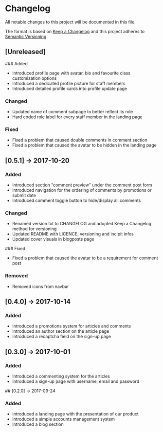 # Changelog

All notable changes to this project will be documented in this file.

The format is based on [Keep a Changelog](http://keepachangelog.com/en/1.0.0/)
and this project adheres to [Semantic Versioning](http://semver.org/spec/v2.0.0.html).


## [Unreleased]

### Added
- Introduced profile page with avatar, bio and favourite class customization options
- Introduced a dedicated profile picture for staff members
- Introduced detailed profile cards into profile update page

### Changed
- Updated name of comment subpage to better reflect its role
- Hard coded role label for every staff member in the landing page

### Fixed
- Fixed a problem that caused double comments in comment section
- Fixed a problem that caused the avatar to be hidden in the landing page


## [0.5.1] → 2017-10-20

### Added
- Introduced section "comment preview" under the comment post form
- Introduced navigation for the ordering of comments by promotions or submit date
- Introduced comment toggle button to hide/display all comments

### Changed
- Renamed version.txt to CHANGELOG and adopted Keep a Changelog method for versioning
- Updated README with LICENCE, versioning and incipit infos
- Updated cover visuals in blogposts page

### Fixed
- Fixed a problem that caused the avatar to be a requirement for comment post

### Removed
- Removed icons from navbar


## [0.4.0] → 2017-10-14

### Added
- Introduced a promotions system for articles and comments
- Introduced an author section on the article page
- Introduced a recaptcha field on the sign-up page


## [0.3.0] → 2017-10-01

### Added
- Introduced a commenting system for the articles
- Introduced a sign-up page with username, email and password 


## [0.2.0] → 2017-09-24

### Added
- Introduced a landing page with the presentation of our product
- Introduced a simple accounts management system
- Introduced a blog section